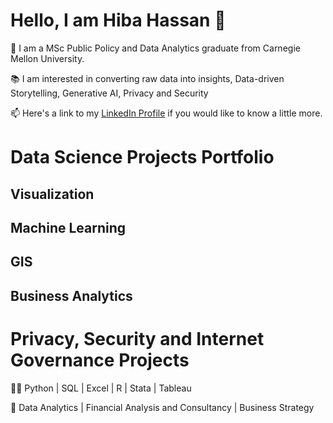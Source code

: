 # Hello, I am Hiba Hassan 👋

🌱 I am a MSc Public Policy and Data Analytics graduate from Carnegie Mellon University.

📚 I am interested in converting raw data into insights, Data-driven Storytelling, Generative AI, Privacy and Security

📫 Here's a link to my [LinkedIn Profile](https://www.linkedin.com/in/hiba-h-236046162/) if you would like to know a little more.

# Data Science Projects Portfolio
## Visualization
## Machine Learning
## GIS 
## Business Analytics

# Privacy, Security and Internet Governance Projects

👩‍💻 Python | SQL | Excel | R | Stata | Tableau

🧠 Data Analytics | Financial Analysis and Consultancy | Business Strategy 
